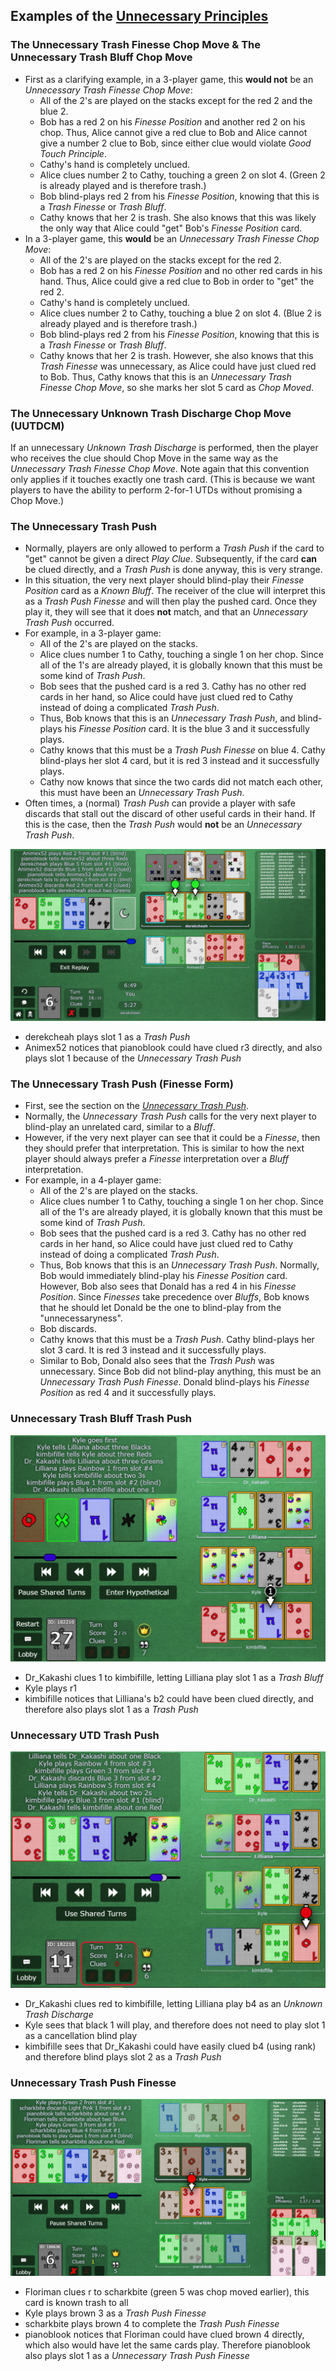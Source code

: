 ## Examples of the [Unnecessary Principles](../Reference.md#level-15---unnecessary-usage-of-complicated-moves)

### The Unnecessary Trash Finesse Chop Move & The Unnecessary Trash Bluff Chop Move

* First as a clarifying example, in a 3-player game, this **would not** be an *Unnecessary Trash Finesse Chop Move*:
  * All of the 2's are played on the stacks except for the red 2 and the blue 2.
  * Bob has a red 2 on his *Finesse Position* and another red 2 on his chop. Thus, Alice cannot give a red clue to Bob and Alice cannot give a number 2 clue to Bob, since either clue would violate *Good Touch Principle*.
  * Cathy's hand is completely unclued.
  * Alice clues number 2 to Cathy, touching a green 2 on slot 4. (Green 2 is already played and is therefore trash.)
  * Bob blind-plays red 2 from his *Finesse Position*, knowing that this is a *Trash Finesse* or *Trash Bluff*.
  * Cathy knows that her 2 is trash. She also knows that this was likely the only way that Alice could "get" Bob's *Finesse Position* card.
* In a 3-player game, this **would** be an *Unnecessary Trash Finesse Chop Move*:
  * All of the 2's are played on the stacks except for the red 2.
  * Bob has a red 2 on his *Finesse Position* and no other red cards in his hand. Thus, Alice could give a red clue to Bob in order to "get" the red 2.
  * Cathy's hand is completely unclued.
  * Alice clues number 2 to Cathy, touching a blue 2 on slot 4. (Blue 2 is already played and is therefore trash.)
  * Bob blind-plays red 2 from his *Finesse Position*, knowing that this is a *Trash Finesse* or *Trash Bluff*.
  * Cathy knows that her 2 is trash. However, she also knows that this *Trash Finesse* was unnecessary, as Alice could have just clued red to Bob. Thus, Cathy knows that this is an *Unnecessary Trash Finesse Chop Move*, so she marks her slot 5 card as *Chop Moved*.

### The Unnecessary Unknown Trash Discharge Chop Move (UUTDCM)
If an unnecessary *Unknown Trash Discharge* is performed, then the player who receives the clue should Chop Move in the same way as the *Unnecessary Trash Finesse Chop Move*.
Note again that this convention only applies if it touches exactly one trash card. (This is because we want players to have the ability to perform 2-for-1 UTDs without promising a Chop Move.)

### The Unnecessary Trash Push

* Normally, players are only allowed to perform a *Trash Push* if the card to "get" cannot be given a direct *Play Clue*. Subsequently, if the card **can** be clued directly, and a *Trash Push* is done anyway, this is very strange.
* In this situation, the very next player should blind-play their *Finesse Position* card as a *Known Bluff*. The receiver of the clue will interpret this as a *Trash Push Finesse* and will then play the pushed card. Once they play it, they will see that it does **not** match, and that an *Unnecessary Trash Push* occurred.
* For example, in a 3-player game:
  * All of the 2's are played on the stacks.
  * Alice clues number 1 to Cathy, touching a single 1 on her chop. Since all of the 1's are already played, it is globally known that this must be some kind of *Trash Push*.
  * Bob sees that the pushed card is a red 3. Cathy has no other red cards in her hand, so Alice could have just clued red to Cathy instead of doing a complicated *Trash Push*.
  * Thus, Bob knows that this is an *Unnecessary Trash Push*, and blind-plays his *Finesse Position* card. It is the blue 3 and it successfully plays.
  * Cathy knows that this must be a *Trash Push Finesse* on blue 4. Cathy blind-plays her slot 4 card, but it is red 3 instead and it successfully plays.
  * Cathy now knows that since the two cards did not match each other, this must have been an *Unnecessary Trash Push*.
* Often times, a (normal) *Trash Push* can provide a player with safe discards that stall out the discard of other useful cards in their hand. If this is the case, then the *Trash Push* would **not** be an *Unnecessary Trash Push*.


![Example 1 screenshot](../img/examples/unnecessary_principles1.png)
* derekcheah plays slot 1 as a *Trash Push*
* Animex52 notices that pianoblook could have clued r3 directly, and also plays slot 1 because of the *Unnecessary Trash Push*

### The Unnecessary Trash Push (Finesse Form)

* First, see the section on the *[Unnecessary Trash Push](#unnecessary-trash-push)*.
* Normally, the *Unnecessary Trash Push* calls for the very next player to blind-play an unrelated card, similar to a *Bluff*.
* However, if the very next player can see that it could be a *Finesse*, then they should prefer that interpretation. This is similar to how the next player should always prefer a *Finesse* interpretation over a *Bluff* interpretation.
* For example, in a 4-player game:
  * All of the 2's are played on the stacks.
  * Alice clues number 1 to Cathy, touching a single 1 on her chop. Since all of the 1's are already played, it is globally known that this must be some kind of *Trash Push*.
  * Bob sees that the pushed card is a red 3. Cathy has no other red cards in her hand, so Alice could have just clued red to Cathy instead of doing a complicated *Trash Push*.
  * Thus, Bob knows that this is an *Unnecessary Trash Push*. Normally, Bob would immediately blind-play his *Finesse Position* card. However, Bob also sees that Donald has a red 4 in his *Finesse Position*. Since *Finesses* take precedence over *Bluffs*, Bob knows that he should let Donald be the one to blind-play from the "unnecessaryness".
  * Bob discards.
  * Cathy knows that this must be a *Trash Push*. Cathy blind-plays her slot 3 card. It is red 3 instead and it successfully plays.
  * Similar to Bob, Donald also sees that the *Trash Push* was unnecessary. Since Bob did not blind-play anything, this must be an *Unnecessary Trash Push Finesse*. Donald blind-plays his *Finesse Position* as red 4 and it successfully plays.

### Unnecessary Trash Bluff Trash Push
![Example 2 screenshot](../img/examples/unnecessary_principles2.png)
* Dr_Kakashi clues 1 to kimbifille, letting Lilliana play slot 1 as a *Trash Bluff*
* Kyle plays r1
* kimbifille notices that Lilliana's b2 could have been clued directly, and therefore also plays slot 1 as a *Trash Push*

### Unnecessary UTD Trash Push
![Example 3 screenshot](../img/examples/unnecessary_principles3.png)
* Dr_Kakashi clues red to kimbifille, letting Lilliana play b4 as an *Unknown Trash Discharge*
* Kyle sees that black 1 will play, and therefore does not need to play slot 1 as a cancellation blind play
* kimbifille sees that Dr_Kakashi could have easily clued b4 (using rank) and therefore blind plays slot 2 as a *Trash Push*

### Unnecessary Trash Push Finesse
![Example 4 screenshot](../img/examples/unnecessary_principles4.png)
* Floriman clues r to scharkbite (green 5 was chop moved earlier), this card is known trash to all
* Kyle plays brown 3 as a *Trash Push Finesse*
* scharkbite plays brown 4 to complete the *Trash Push Finesse*
* pianoblook notices that Floriman could have clued brown 4 directly, which also would have let the same cards play. Therefore pianoblook also plays slot 1 as a *Unnecessary Trash Push Finesse*
